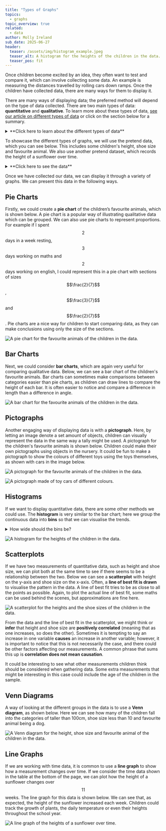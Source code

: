 ```yaml
---
title: "Types of Graphs"
topics: 
  - graphs
topic_overview: true
related: 
  - data
author: Molly Ireland
sub_date: 2025-06-27
header:
  teaser: /assets/img/histogram_example.jpeg
  teaser_alt: A histogram for the heights of the children in the data.
  teaser_pos: fit
---
```

Once children become excited by an idea, they often want to test and compare it, which can involve collecting some data. An example is measuring the distances travelled by rolling cars down ramps. Once the children have collected data, there are many ways for them to display it. 

There are many ways of displaying data; the preferred method will depend on the type of data collected. There are two main types of data: **quantitative** and **qualitative**. To learn more about these types of data, [see our article on different types of data]({{site.baseurl}}/articles/types_of_data/) or click on the section below for a summary.

<details markdown ="1">
<summary markdown="span">**Click here to learn about the different types of data**</summary>
<p></p>
**Quantitative** data can be recorded using a number. This data could be **discrete**, taking only specific values from the real numbers, such as whole numbers. Some quantitative data can be **continuous**, taking any value from the real numbers. 

The other type of data we can collect is **qualitative** data. This is non-numerical data, such as a person's favourite animal or the colour of a car.

</details>
<p></p>

To showcase the different types of graphs, we will use the pretend data, which you can see below. This includes some children's height, shoe size and favourite animal. We also use another pretend dataset, which records the height of a sunflower over time.

<details markdown ="1">
<summary markdown="span">**Click here to see the data**</summary>

### Data of a pretend sample of students:

| Height (cm)    | Shoe Size | Favorite Animal    |
|----------|-----|-------------|
| 106.3 | 8.5 | dog |
| 99.1 | 7.5 | cat |
| 106.7 | 9 | hamster |
| 109.5 | 11 | dog |
| 95.8 | 7 | cat |
| 104.4 | 8 | dog |
| 108.9 | 10 | dog |
| 109.3 | 10.5 | cat |
| 99.4 | 7 | hamster |
| 102.2 | 9 | dog | 
| 105.5 | 8.5 | cat | 
| 106.9 | 10 | dog | 
| 109.5 | 10 | hamster |
| 100.7 | 9 | cat |
| 95.1 | 7.5 | dog | 
| 104.4 | 9.5 | hamster | 
| 105.3 | 9.5 | dog |
| 95.9 | 7 | cat |
| 109.9 | 10.5 | dog | 
| 94.2 | 7 | dog |

### Hypothetical data of sunflower growth:

|  Week   | Height (cm) |
|----------|-----|-------------|
|1|	6			|
|2|	14	|		
|3|	33|			
|4|	52|			
|5|	75|			
|6|	103|			
|7|	146|			
|8|	187|			
|9|	221|			
|10|	254	|

</details>
<p></p>

Once we have collected our data, we can display it through a variety of graphs. We can present this data in the following ways. 

## Pie Charts
Firstly, we could create a **pie chart** of the children’s favourite animals, which is shown below. A pie chart is a popular way of illustrating qualitative data which can be grouped. We can also use pie charts to represent proportions. For example if I spent $$2$$ days in a week resting, $$3$$ days working on maths and $$2$$ days working on english, I could represent this in a pie chart with sections of sizes $$\frac{2}{7}$$, $$\frac{3}{7}$$ and $$\frac{2}{7}$$. Pie charts are a nice way for children to start comparing data, as they can make conclusions using only the size of the sections. 

![A pie chart for the favourite animals of the children in the data.]({{site.baseurl}}/assets/img/pie_chart_example.jpeg "A pie chart")

## Bar Charts
Next, we could consider **bar charts**, which are again very useful for comparing qualitative data. Below, we can see a bar chart of the children's favourite animals. Bar charts can sometimes make comparisons between categories easier than pie charts, as children can draw lines to compare the height of each bar. It is often easier to notice and compare a difference in length than a difference in angle.

![A bar chart for the favourite animals of the children in the data.]({{site.baseurl}}/assets/img/bar_chart_example.jpeg "A bar chart")

## Pictographs
Another engaging way of displaying data is with a **pictograph**. Here, by letting an image denote a set amount of objects, children can visually represent the data in the same way a tally might be used. A pictograph for the children's favourite animals is shown below. Children could make their own pictographs using objects in the nursery. It could be fun to make a pictograph to show the colours of different toys using the toys themselves, as shown with cars in the image below.

![A pictograph for the favourite animals of the children in the data.]({{site.baseurl}}/assets/img/pictograph_example.jpeg "A pictograph")

![A pictograph made of toy cars of different colours.]({{site.baseurl}}/assets/img/car_chart.jpeg "A pictograph using toy cars")

## Histograms
If we want to display quantitative data, there are some other methods we could use. The **histogram** is very similar to the bar chart; here we group the continuous data into **bins** so that we can visualise the trends.

<details markdown ="1">
<summary markdown="span">How wide should the bins be?</summary>
<p></p>
How wide we choose the bins can change the shape of the histogram, and choosing the “best size” of the bins can require quite a lot of complex maths. For classroom experimenting, many reasonable choices can be made for the binwidths; it could be a fun activity to try out a few. Below is a histogram for the heights of the children where the binwidth is $$2$$cm. 
</details>
<p></p>

![A histogram for the heights of the children in the data.]({{site.baseurl}}/assets/img/histogram_example.jpeg "A histogram")

## Scatterplots
If we have two measurements of quantitative data, such as height and shoe size, we can plot both at the same time to see if there seems to be a relationship between the two. Below we can see a **scatterplot** with height on the y-axis and shoe size on the x-axis. Often, a **line of best fit is drawn** to visualise the pattern in the data. A line of best fit tries to be as close to all the points as possible. Again, to plot the actual line of best fit, some maths can be used behind the scenes, but approximations are fine here.

![A scatterplot for the heights and the shoe sizes of the children in the data.]({{site.baseurl}}/assets/img/scatter_example.jpeg "A scatterplot")

From the data and the line of best fit in the scatterplot, we might think or **infer** that height and shoe size are **positively correlated** (meaning that as one increases, so does the other). Sometimes it is tempting to say an increase in one variable **causes** an increase in another variable; however, it is important to notice that this is not necessarily the case, and there could be other factors affecting our measurements. A common phrase that sums this up is **correlation does not mean causation**.

It could be interesting to see what other measurements children think should be considered when gathering data. Some extra measurements that might be interesting in this case could include the age of the children in the sample.

## Venn Diagrams
A way of looking at the different groups in the data is to use a **Venn diagram**, as shown below. Here we can see how many of the children fall into the categories of taller than 100cm, shoe size less than 10 and favourite animal being a dog.

![A Venn diagram for the height, shoe size and favourite animal of the children in the data.]({{site.baseurl}}/assets/img/venn_diag.jpeg "A Venn diagram")

## Line Graphs
If we are working with time data, it is common to use a **line graph** to show how a measurement changes over time. If we consider the time data shown in the table at the bottom of the page, we can plot how the height of a sunflower changes over $$11$$ weeks. The line graph for this data is shown below. We can see that, as expected, the height of the sunflower increased each week. Children could track the growth of plants, the daily temperature or even their heights throughout the school year.

![A line graph of the heights of a sunflower over time.]({{site.baseurl}}/assets/img/time_data.jpeg "A line graph")
